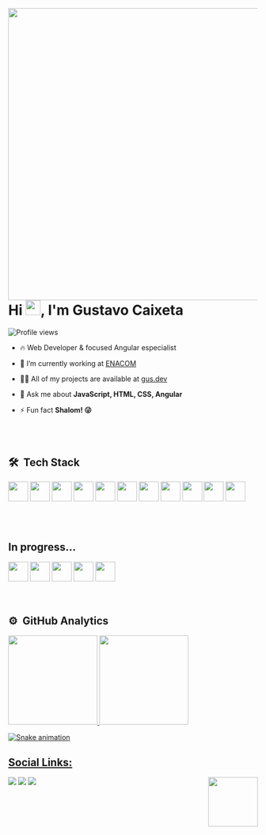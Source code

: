 <img align="right" height="590cm"  src="https://raw.githubusercontent.com/gist/guswebhead/e7688c62530a4a0816e694463802414f/raw/2deda55d08a790f81148a65c574ab844bbb28b80/githubcard.svg"/>
<h1 align="left">Hi <img src="https://raw.githubusercontent.com/kaueMarques/kaueMarques/master/hi.gif" height="30px" width="30px">, I'm Gustavo Caixeta</h1>
<p align="left"> <img src="https://komarev.com/ghpvc/?username=guswebhead&color=yellow" alt="Profile views" /> </p>

- 🔥 Web Developer & focused Angular especialist

- 🔭 I’m currently working at [ENACOM](https://www.enacom.com.br/)

- 👨‍💻 All of my projects are available at [gus.dev](https://github.com/guswebhead)

- 💬 Ask me about **JavaScript, HTML, CSS, Angular**

- ⚡ Fun fact **Shalom! 😜**

<br><br>

## 🛠 &nbsp;Tech Stack

<div>
<img src="https://cdn.jsdelivr.net/gh/devicons/devicon/icons/angularjs/angularjs-original.svg" width="40" height="40" />
<img src="https://cdn.jsdelivr.net/gh/devicons/devicon/icons/html5/html5-original.svg" width="40" height="40" />
<img src="https://cdn.jsdelivr.net/gh/devicons/devicon/icons/css3/css3-original.svg" width="40" height="40" />
<img src="https://cdn.jsdelivr.net/gh/devicons/devicon/icons/typescript/typescript-original.svg"  width="40" height="40"/>
<img src="https://cdn.jsdelivr.net/gh/devicons/devicon/icons/javascript/javascript-original.svg" width="40" height="40"/>
<img src="https://cdn.jsdelivr.net/gh/devicons/devicon/icons/unity/unity-original.svg" width="40" height="40" />
<img src="https://cdn.jsdelivr.net/gh/devicons/devicon/icons/vscode/vscode-original.svg" width="40" height="40"/>
<img src="https://cdn.jsdelivr.net/gh/devicons/devicon/icons/bootstrap/bootstrap-original.svg"  width="40" height="40"/>
<img src="https://cdn.jsdelivr.net/gh/devicons/devicon/icons/git/git-original.svg" width="40" height="40"/>
<img src="https://cdn.jsdelivr.net/gh/devicons/devicon/icons/gitlab/gitlab-original.svg" width="40" height="40"/>
 <img src="https://cdn.jsdelivr.net/gh/devicons/devicon/icons/github/github-original.svg" width="40" height="40"/>
</div>

<br><br>

## In progress...

<div>
<img src="https://cdn.jsdelivr.net/gh/devicons/devicon/icons/react/react-original.svg" width="40" height="40"/>
<img src="https://cdn.jsdelivr.net/gh/devicons/devicon/icons/sass/sass-original.svg" width="40" height="40"/>
<img src="https://cdn.jsdelivr.net/gh/devicons/devicon/icons/nodejs/nodejs-original.svg" width="40" height="40"/>
<img src="https://cdn.jsdelivr.net/gh/devicons/devicon/icons/karma/karma-original.svg"  width="40" height="40"/>
<img src="https://cdn.jsdelivr.net/gh/devicons/devicon/icons/jasmine/jasmine-plain.svg"  width="40" height="40"/>
</div>
<br><br>

## ⚙️ &nbsp;GitHub Analytics
<div>
<a href="https://github.com/guswebhead">
<img height="180em" src="https://github-readme-stats.vercel.app/api/top-langs/?username=guswebhead&layout=compact&langs_count=7&theme=github_dark"/>
<img height="180em" src="https://github-readme-stats.vercel.app/api?username=guswebhead&show_icons=true&theme=github_dark&include_all_commits=true&count_private=true"/>
</div>
      
![Snake animation](https://github.com/guswebhead/guswebhead/blob/output/github-contribution-grid-snake.svg)

## Social Links:

<div>
<a href="https://www.instagram.com/gus.caixeta/" target="_blank"><img src="https://img.shields.io/badge/-Instagram-%23E4405F?style=for-the-badge&logo=instagram&logoColor=white" target="_blank"></a>
<a href = "mailto:gustavo.caixeta42@gmail.com"><img src="https://img.shields.io/badge/Gmail-D14836?style=for-the-badge&logo=gmail&logoColor=white" target="_blank"></a>
<a href="https://www.linkedin.com/in/gustavocaixeta42/" target="_blank"><img src="https://img.shields.io/badge/-LinkedIn-%230077B5?style=for-the-badge&logo=linkedin&logoColor=white" target="_blank"></a>   
      <img align="right" src="https://c.tenor.com/HlGK9_gwuV8AAAAC/legend-o-zelda-link.gif" width="100" height="100" />
</div>

